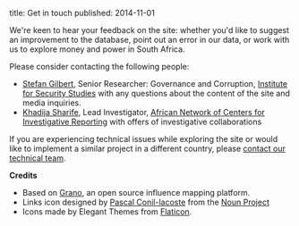 title: Get in touch
published: 2014-11-01

We're keen to hear your feedback on the site: whether you'd like to suggest an improvement to the database, point out an error in our data, or work with us to explore money and power in South Africa. 

Please consider contacting the following people: 

* [Stefan Gilbert](mailto:sgilbert@issafrica.org), Senior Researcher: Governance and Corruption, [Institute for Security Studies](http://www.issafrica.org) with any questions about the content of the site and media inquiries.
* [Khadija Sharife](mailto:ksharife@gmail.com), Lead Investigator, [African Network of Centers for Investigative Reporting](http://investigativecenters.org) with offers of investigative collaborations

If you are experiencing technical issues while exploring the site or would like to implement a similar project in a different country, please [contact our technical team](mailto:flindenberg@icfj.org).

**Credits**

* Based on [Grano](http://granoproject.org), an open source influence mapping platform.
* Links icon designed by <a href="http://www.thenounproject.com/barredespace">Pascal Conil-lacoste</a> from the <a href="http://www.thenounproject.com">Noun Project</a>
* Icons made by Elegant Themes from [Flaticon](http://www.flaticon.com).

